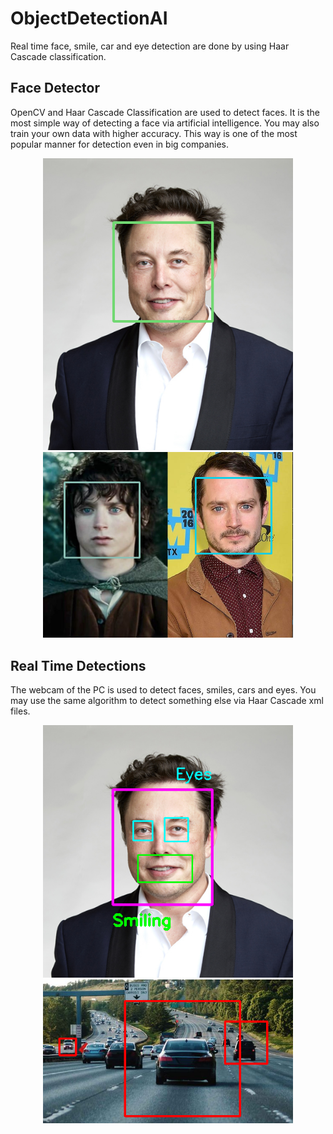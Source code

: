 # ObjectDetectionAI
Real time face, smile, car and eye detection are done by using Haar Cascade classification. 

## Face Detector
OpenCV and Haar Cascade Classification are used to detect faces. It is the most simple way of detecting a face via artificial intelligence. You may also train your own data with
higher accuracy. This way is one of the most popular manner for detection even in big companies.

<p align="center">
  <img src="images/ElonMuskSS.PNG" width="400" title="ss1">
  <img src="images/MultipleFaceSS.PNG" width="400" title="ss2">
  
</p>

## Real Time Detections
The webcam of the PC is used to detect faces, smiles, cars and eyes. You may use the same algorithm to detect something else via Haar Cascade xml files.   
<p align="center">
  <img src="images/elon.PNG" width="400" title="ss1">
  <img src="images/carSS.PNG" width="400" title="ss2">
</p>
